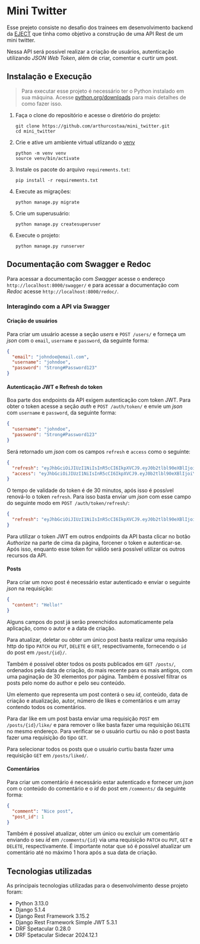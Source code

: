 # Mini Twitter

Esse prejeto consiste no desafio dos trainees em desenvolvimento backend da [EJECT](https://www.ejectufrn.com.br/) que tinha como objetivo a construção de uma API Rest de um mini twitter.

Nessa API será possível realizar a criação de usuários, autenticação utilizando *JSON Web Token*, além de criar, comentar e curtir um post.

## Instalação e Execução

> Para executar esse projeto é necessário ter o Python instalado em sua máquina. Acesse [python.org/downloads](https://www.python.org/downloads/) para mais detalhes de como fazer isso.

1. Faça o clone do repositório e acesse o diretório do projeto:
    ```
    git clone https://github.com/arthurcostaa/mini_twitter.git
    cd mini_twitter
    ```
2. Crie e ative um ambiente virtual utlizando o [venv](https://docs.python.org/3/tutorial/venv.html#creating-virtual-environments)
    ```
    python -m venv venv
    source venv/bin/activate
    ```
3. Instale os pacote do arquivo `requirements.txt`:
    ```
    pip install -r requirements.txt
    ```
4. Execute as migrações:
    ```
    python manage.py migrate
    ```
5. Crie um superusuário:
   ```
   python manage.py createsuperuser
   ```
6. Execute o projeto:
    ```
    python manage.py runserver
    ```

## Documentação com Swagger e Redoc

Para acessar a documentação com *Swagger* acesse o endereço `http://localhost:8000/swagger/` e para acessar a documentação com *Redoc* acesse `http://localhost:8000/redoc/`.

### Interagindo com a API via Swagger

#### Criação de usuários

Para criar um usuário acesse a seção *users* e `POST /users/` e forneça um *json* com o `email`, `username` e `password`, da seguinte forma:

```json
{
  "email": "johndoe@email.com",
  "username": "johndoe",
  "password": "Strong#Password123"
}
```

#### Autenticação JWT e Refresh do token

Boa parte dos endpoints da API exigem autenticação com token JWT. Para obter o token acesse a seção *auth* e `POST /auth/token/` e envie um *json* com `username` e `password`, da seguinte forma:

```json
{
  "username": "johndoe",
  "password": "Strong#Password123"
}
```

Será retornado um *json* com os campos `refresh` e `access` como o seguinte:

```json
{
  "refresh": "eyJhbGciOiJIUzI1NiIsInR5cCI6IkpXVCJ9.eyJ0b2tlbl90eXBlIjoicmVmcmVzaCIsImV4cCI6MTczNTA3NzIwMSwiaWF0IjoxNzM0OTkwODAxLCJqdGkiOiJlMmIxM2QzMDg0ODM0Mzg0ODhjODIzMzRhMTczNjYzMyIsInVzZXJfaWQiOjE4fQ.yks3orpHJXucBJa5HMfPD0W1fnYHvjmjXA_O3INWhNI",
  "access": "eyJhbGciOiJIUzI1NiIsInR5cCI6IkpXVCJ9.eyJ0b2tlbl90eXBlIjoiYWNjZXNzIiwiZXhwIjoxNzM0OTkyNjAxLCJpYXQiOjE3MzQ5OTA4MDEsImp0aSI6ImFiMDg0NmU1YWViNDRjYWZhNDJkMzQ0N2IxM2U3N2Y2IiwidXNlcl9pZCI6MTh9.2eo0ParLgPZ0M0EyS9n5QiHyBoEuiusNwxqqugE2ooc"
}
```

O tempo de validade do token é de 30 minutos, após isso é possível renová-lo o token `refresh`. Para isso basta enviar um *json* com esse campo do seguinte modo em `POST /auth/token/refresh/`:

```json
{
  "refresh": "eyJhbGciOiJIUzI1NiIsInR5cCI6IkpXVCJ9.eyJ0b2tlbl90eXBlIjoicmVmcmVzaCIsImV4cCI6MTczNTA3NzIwMSwiaWF0IjoxNzM0OTkwODAxLCJqdGkiOiJlMmIxM2QzMDg0ODM0Mzg0ODhjODIzMzRhMTczNjYzMyIsInVzZXJfaWQiOjE4fQ.yks3orpHJXucBJa5HMfPD0W1fnYHvjmjXA_O3INWhNI"
}
```

Para utilizar o token JWT em outros endpoints da API basta clicar no botão *Authorize* na parte de cima da página, forcener o token e autenticar-se. Após isso, enquanto esse token for válido será possível utilizar os outros recursos da API.

#### Posts

Para criar um novo post é necessário estar autenticado e enviar o seguinte *json* na requisição:

```json
{
  "content": "Hello!"
}
```

Alguns campos do post já serão preenchidos automaticamente pela aplicação, como o autor e a data de criação.

Para atualizar, deletar ou obter um único post basta realizar uma requisão http do tipo `PATCH` ou `PUT`, `DELETE` e `GET`, respectivamente, fornecendo o `id` do post em `/post/{id}/`.

Também é possível obter todos os posts publicados em `GET /posts/`, ordenados pela data de criação, do mais recente para os mais antigos, com uma paginação de 30 elementos por página. Também é possível filtrar os posts pelo nome do author e pelo seu conteúdo.

Um elemento que representa um post conterá o seu *id*, conteúdo, data de criação e atualização, autor, número de likes e comentários e um array contendo todos os comentários.

Para dar like em um post basta enviar uma requisição `POST` em `/posts/{id}/like/` e para remover o like basta fazer uma requisição `DELETE` no mesmo endereço. Para verificar se o usuário curtiu ou não o post basta fazer uma requisição do tipo `GET`.

Para selecionar todos os posts que o usuário curtiu basta fazer uma requisição `GET` em `/posts/liked/`.

#### Comentários

Para criar um comentário é necessário estar autenticado e fornecer um *json* com o conteúdo do comentário e o *id* do post em `/comments/` da seguinte forma:

```json
{
  "comment": "Nice post",
  "post_id": 1
}
```

Também é possível atualizar, obter um único ou excluir um comentário enviando o seu *id* em `/comments/{id}` via uma requisição `PATCH` ou `PUT`, `GET` e `DELETE`, respectivamente. É importante notar que só é possível atualizar um comentário até no máximo 1 hora após a sua data de criação.

## Tecnologias utilizadas

As principais tecnologias utilizadas para o desenvolvimento desse projeto foram:

* Python 3.13.0
* Django 5.1.4
* Django Rest Framework 3.15.2
* Django Rest Framework Simple JWT 5.3.1
* DRF Spetacular 0.28.0
* DRF Spetacular Sidecar 2024.12.1